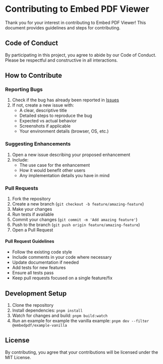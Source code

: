 # Contributing to Embed PDF Viewer

Thank you for your interest in contributing to Embed PDF Viewer! This document provides guidelines and steps for contributing.

## Code of Conduct

By participating in this project, you agree to abide by our Code of Conduct. Please be respectful and constructive in all interactions.

## How to Contribute

### Reporting Bugs

1. Check if the bug has already been reported in [Issues](https://github.com/embedpdf/embed-pdf-viewer/issues)
2. If not, create a new issue with:
   - A clear, descriptive title
   - Detailed steps to reproduce the bug
   - Expected vs actual behavior
   - Screenshots if applicable
   - Your environment details (browser, OS, etc.)

### Suggesting Enhancements

1. Open a new issue describing your proposed enhancement
2. Include:
   - The use case for the enhancement
   - How it would benefit other users
   - Any implementation details you have in mind

### Pull Requests

1. Fork the repository
2. Create a new branch (`git checkout -b feature/amazing-feature`)
3. Make your changes
4. Run tests if available
5. Commit your changes (`git commit -m 'Add amazing feature'`)
6. Push to the branch (`git push origin feature/amazing-feature`)
7. Open a Pull Request

#### Pull Request Guidelines

- Follow the existing code style
- Include comments in your code where necessary
- Update documentation if needed
- Add tests for new features
- Ensure all tests pass
- Keep pull requests focused on a single feature/fix

## Development Setup

1. Clone the repository
2. Install dependencies: `pnpm install`
3. Watch for changes and build: `pnpm build:watch`
4. Run an example for example the vanilla example: `pnpm dev --filter @embedpdf/example-vanilla`

## License

By contributing, you agree that your contributions will be licensed under the MIT License.
